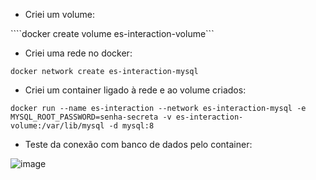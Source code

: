 - Criei um volume:

````docker create volume es-interaction-volume```

- Criei uma rede no docker:

```docker network create es-interaction-mysql```

- Criei um container ligado à rede e ao volume criados:

```docker run --name es-interaction --network es-interaction-mysql -e MYSQL_ROOT_PASSWORD=senha-secreta -v es-interaction-volume:/var/lib/mysql -d mysql:8```

- Teste da conexão com banco de dados pelo container:

![image](https://user-images.githubusercontent.com/31226269/131896092-2e83eaa0-8c2e-476e-9441-ea3f5fd50178.png)
